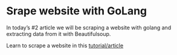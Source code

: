 # Srape website with GoLang
In today’s #2 article we will be scraping a website with golang and extracting data from it with Beautifulsoup.

Learn to scrape a website in this [tutorial/article](https://blog.webmatrices.com/scraping-a-website-using-golang)
